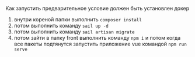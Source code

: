 Как запустить
предварительное условие должен быть установлен докер
1. внутри кореной папки выполнить ```composer install```
2. потом выполнить команду ```sail up -d```
3. потом выполнить команду ```sail artisan migrate```
4. потом зайти в папку front выполнить команду ```npm i``` и потом когда все пакеты подтянутся запустить приложение vue командой ```npm run serve```

